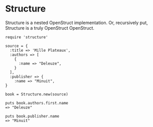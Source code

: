 Structure
=========

Structure is a nested OpenStruct implementation. Or, recursively put, Structure is a truly OpenStruct OpenStruct.

    require 'structure'
    
    source = {
      :title => 'Mille Plateaux',
      :authors => [
        {
          :name => "Deleuze",
        }
      ],
      :publisher => {
        :name => "Minuit",
    }
    
    book = Structure.new(source)
    
    puts book.authors.first.name
    => "Deleuze"
    
    puts book.publisher.name
    => "Minuit"
